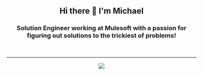 <h2 align="center">
  Hi there 👋 I'm Michael
</h2>

<h3 align="center">
  Solution Engineer working at Mulesoft with a passion for figuring out solutions to the trickiest of problems!
</h3>

<br />
<hr />

<div style="text-align:center">
  <img src="https://github-readme-stats.vercel.app/api?username=mikeacjones&count_private=true&hide=stars,issues,contribs&show_icons=true&theme=material-palenight&count_private=true" />
</div>
